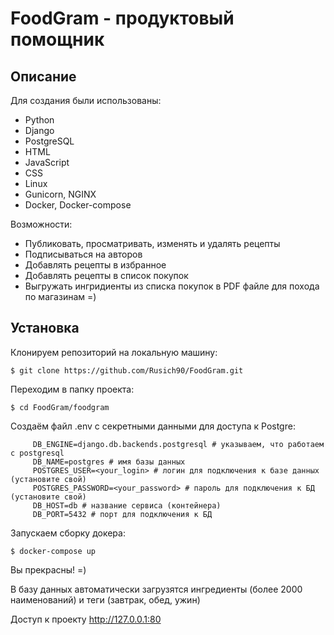 # FoodGram - продуктовый помощник
## Описание


Для создания были использованы:

* Python
* Django
* PostgreSQL
* HTML
* JavaScript
* CSS
* Linux
* Gunicorn, NGINX
* Docker, Docker-compose

Возможности:

* Публиковать, просматривать, изменять и удалять рецепты
* Подписываться на авторов
* Добавлять рецепты в избранное
* Добавлять рецепты в список покупок
* Выгружать ингридиенты из списка покупок в PDF файле для похода по магазинам =)


## Установка 
Клонируем репозиторий на локальную машину:

```$ git clone https://github.com/Rusich90/FoodGram.git```

Переходим в папку проекта:
 
 ```$ cd FoodGram/foodgram```
 
Создаём файл .env с секретными данными для доступа к Postgre:
 
 ```
      DB_ENGINE=django.db.backends.postgresql # указываем, что работаем с postgresql
      DB_NAME=postgres # имя базы данных
      POSTGRES_USER=<your_login> # логин для подключения к базе данных (установите свой)
      POSTGRES_PASSWORD=<your_password> # пароль для подключения к БД (установите свой)
      DB_HOST=db # название сервиса (контейнера)
      DB_PORT=5432 # порт для подключения к БД
  ```
 
Запускаем сборку докера:
 
 ```$ docker-compose up```
 
Вы прекрасны! =)

В базу данных автоматически загрузятся ингредиенты (более 2000 наименований) и теги (завтрак, обед, ужин)

Доступ к проекту http://127.0.0.1:80
